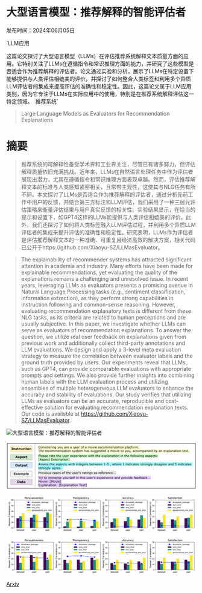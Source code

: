 # 大型语言模型：推荐解释的智能评估者

发布时间：2024年06月05日

`LLM应用

这篇论文探讨了大型语言模型（LLMs）在评估推荐系统解释文本质量方面的应用。它特别关注了LLMs在遵循指令和常识推理方面的能力，并研究了这些模型是否适合作为推荐解释的评估者。论文通过实验和分析，展示了LLMs在特定设置下能够提供与人类评估相媲美的评价，并探讨了如何整合人类标签和利用多个异质LLM评估者的集成来提高评估的准确性和稳定性。因此，这篇论文属于LLM应用类别，因为它专注于LLMs在实际应用中的使用，特别是在推荐系统解释评估这一特定领域。` `推荐系统`

> Large Language Models as Evaluators for Recommendation Explanations

# 摘要

> 推荐系统的可解释性备受学术界和工业界关注，尽管已有诸多努力，但评估解释质量依旧充满挑战。近年来，LLMs在自然语言处理任务中作为评估者展现出潜力，尤其在遵循指令和常识推理方面表现卓越。然而，评估推荐解释文本的标准与人类感知紧密相关，且常带主观性，这使其与NLG任务有所不同。本文探讨了LLMs是否适合作为推荐解释的评估者，通过分析先前工作中用户的反馈，并结合第三方标注和LLM评估，我们采用了一种三层元评估策略来衡量评估结果与用户真实反馈的相关性。实验结果显示，在恰当的提示和设置下，如GPT4这样的LLMs能提供与人类评估相媲美的评价。此外，我们还探讨了如何将人类标签融入LLM评估过程，并利用多个异质LLM评估者的集成来提升评估的准确性和稳定性。研究表明，LLMs作为评估者是评估推荐解释文本的一种准确、可重复且经济高效的解决方案，相关代码已公开于https://github.com/Xiaoyu-SZ/LLMasEvaluator。

> The explainability of recommender systems has attracted significant attention in academia and industry. Many efforts have been made for explainable recommendations, yet evaluating the quality of the explanations remains a challenging and unresolved issue. In recent years, leveraging LLMs as evaluators presents a promising avenue in Natural Language Processing tasks (e.g., sentiment classification, information extraction), as they perform strong capabilities in instruction following and common-sense reasoning. However, evaluating recommendation explanatory texts is different from these NLG tasks, as its criteria are related to human perceptions and are usually subjective. In this paper, we investigate whether LLMs can serve as evaluators of recommendation explanations. To answer the question, we utilize real user feedback on explanations given from previous work and additionally collect third-party annotations and LLM evaluations. We design and apply a 3-level meta evaluation strategy to measure the correlation between evaluator labels and the ground truth provided by users. Our experiments reveal that LLMs, such as GPT4, can provide comparable evaluations with appropriate prompts and settings. We also provide further insights into combining human labels with the LLM evaluation process and utilizing ensembles of multiple heterogeneous LLM evaluators to enhance the accuracy and stability of evaluations. Our study verifies that utilizing LLMs as evaluators can be an accurate, reproducible and cost-effective solution for evaluating recommendation explanation texts. Our code is available at https://github.com/Xiaoyu-SZ/LLMasEvaluator.

![大型语言模型：推荐解释的智能评估者](../../../paper_images/2406.03248/x1.png)

![大型语言模型：推荐解释的智能评估者](../../../paper_images/2406.03248/x2.png)

![大型语言模型：推荐解释的智能评估者](../../../paper_images/2406.03248/x3.png)

![大型语言模型：推荐解释的智能评估者](../../../paper_images/2406.03248/x4.png)

[Arxiv](https://arxiv.org/abs/2406.03248)